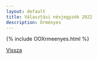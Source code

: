 ```yaml
---
layout: default
title: Választási névjegyzék 2022
description: Örményes
---
```


{% include OOXrmeenyes.html %}

[Vissza](./)